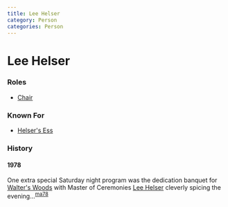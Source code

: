 ```yaml
---
title: Lee Helser
category: Person
categories: Person
---
```

# Lee Helser
### Roles

* [Chair](Chair)

### Known For

* [Helser's Ess](Helser's-Ess)


### History

#### 1978

One extra special Saturday night program was the dedication banquet for [Walter's Woods](Walter's-Woods) with Master of Ceremonies [Lee Helser](Lee-Helser) cleverly spicing the evening...<sup>[ma78][]</sup>


[ma78]: Mountaineer-Annual#1978
